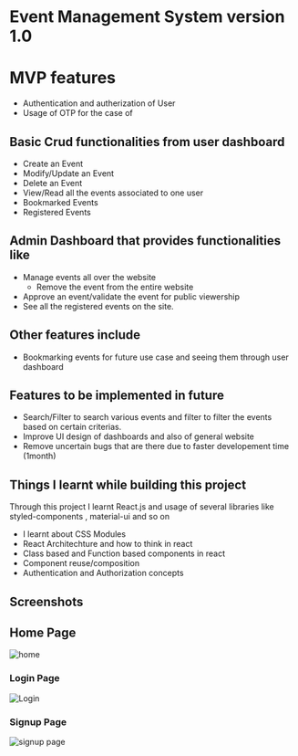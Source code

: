 # Event Management System version 1.0

# MVP features 
- Authentication and autherization of User
- Usage of OTP for the case of 

## Basic Crud functionalities from user dashboard

- Create an Event
- Modify/Update an Event
- Delete an Event
- View/Read all the events associated to one user
- Bookmarked Events
- Registered Events

## Admin Dashboard that provides functionalities like
  
- Manage events all over the website
  - Remove the event from the entire website   
- Approve an event/validate the event for public viewership 
- See all the registered events on the site.

## Other features include 
- Bookmarking events for future use case and seeing them through user dashboard


## Features to be implemented in future 
- Search/Filter to search various events and filter to filter the events based on certain criterias.
- Improve UI design of dashboards and also of general website
- Remove uncertain bugs that are there due to faster developement time (1month)

## Things I learnt while building this project 
Through this project I learnt React.js and usage of several libraries like styled-components , material-ui and so on
- I learnt about CSS Modules
- React Architechture and how to think in react
- Class based and Function based components in react
- Component reuse/composition
- Authentication and Authorization concepts

## Screenshots

## Home Page 
![home](https://github.com/Prakhargarg-2010196/Eventooze/assets/77922738/cc1c7ca4-9633-4626-ab19-71adb70e7c45)

### Login Page
![Login ](https://github.com/Prakhargarg-2010196/Eventooze/assets/77922738/25c40d01-e698-4570-8cd7-cb678f7a170b)

### Signup Page
![signup page](https://github.com/Prakhargarg-2010196/Eventooze/assets/77922738/64eac79b-a604-4c05-9426-a19e6b785f34)

